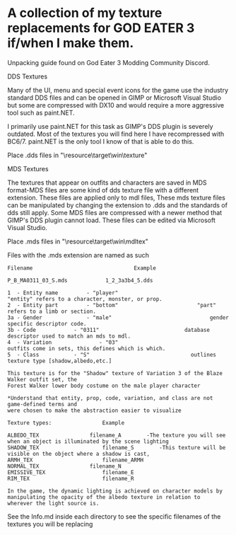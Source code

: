 # A collection of my texture replacements for GOD EATER 3 if/when I make them.
Unpacking guide found on God Eater 3 Modding Community Discord.


DDS Textures

Many of the UI, menu and special event icons for the game use the industry standard DDS files and 
can be opened in GIMP or Microsoft Visual Studio but some are compressed with DX10 and would
require a more aggressive tool such as paint.NET. 

I primarily use paint.NET for this task as GIMP's DDS plugin is severely outdated. Most of the 
textures you will find here I have recompressed with BC6/7. paint.NET is the only tool I know of 
that is able to do this.

Place .dds files in "\resource\target\win\texture"

MDS Textures

The textures that appear on outfits and characters are saved in MDS format-MDS files are some
kind of dds texture file with a different extension. These files are applied only to mdl files,
These mds texture files can be manipulated by changing the extension to .dds and the standards of dds 
still apply. Some MDS files are compressed with a newer method that GIMP's DDS plugin cannot load.
These files can be edited via Microsoft Visual Studio.

Place .mds files in "\resource\target\win\mdltex"

Files with the .mds extension are named as such

	Filename                                Example
	
	P_B_MA0311_03_S.mds		       1_2_3a3b4_5.dds	

	1  - Entity name 		 - "player"	                        	"entity" refers to a character, monster, or prop.
	2  - Entity part		 - "bottom"		              	 	"part" refers to a limb or section.
	3a - Gender 			 - "male" 		              	        gender specific descriptor code.
	3b - Code			 - "0311"			                database descriptor used to match an mds to mdl.
	4  - Variation   	         - "03"				                outfits come in sets, this defines which is which.
	5  - Class	 		 - "S"				                  outlines texture type [shadow,albedo,etc.]
	
	This texture is for the "Shadow" texture of Variation 3 of the Blaze Walker outfit set, the 
	Forest Walker lower body costume on the male player character
	
	*Understand that entity, prop, code, variation, and class are not game-defined terms and 
	were chosen to make the abstraction easier to visualize
	
	Texture types:                Example
 
	ALBEDO_TEX	              filename_A		-The texture you will see when an object is illuminated by the scene lighting
	SHADOW_TEX                    filename_S		-This texture will be visible on the object where a shadow is cast, 
	ARMH_TEX                      filename_ARMH
	NORMAL_TEX	              filename_N
	EMISSIVE_TEX                  filename_E
	RIM_TEX	                      filename_R

  	In the game, the dynamic lighting is achieved on character models by manipulating the opacity of the albedo texture in relation to 
   	wherever the light source is. 

See the Info.md inside each directory to see the specific filenames of the textures you will be replacing
